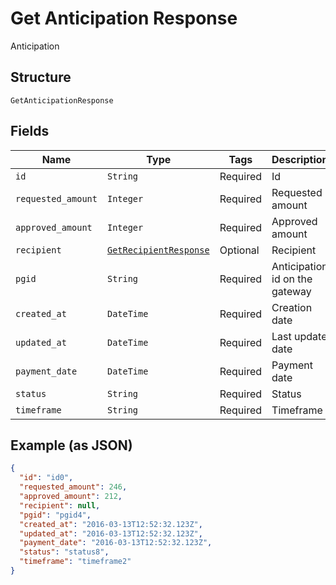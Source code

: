 
# Get Anticipation Response

Anticipation

## Structure

`GetAnticipationResponse`

## Fields

| Name | Type | Tags | Description |
|  --- | --- | --- | --- |
| `id` | `String` | Required | Id |
| `requested_amount` | `Integer` | Required | Requested amount |
| `approved_amount` | `Integer` | Required | Approved amount |
| `recipient` | [`GetRecipientResponse`](../../doc/models/get-recipient-response.md) | Optional | Recipient |
| `pgid` | `String` | Required | Anticipation id on the gateway |
| `created_at` | `DateTime` | Required | Creation date |
| `updated_at` | `DateTime` | Required | Last update date |
| `payment_date` | `DateTime` | Required | Payment date |
| `status` | `String` | Required | Status |
| `timeframe` | `String` | Required | Timeframe |

## Example (as JSON)

```json
{
  "id": "id0",
  "requested_amount": 246,
  "approved_amount": 212,
  "recipient": null,
  "pgid": "pgid4",
  "created_at": "2016-03-13T12:52:32.123Z",
  "updated_at": "2016-03-13T12:52:32.123Z",
  "payment_date": "2016-03-13T12:52:32.123Z",
  "status": "status8",
  "timeframe": "timeframe2"
}
```

